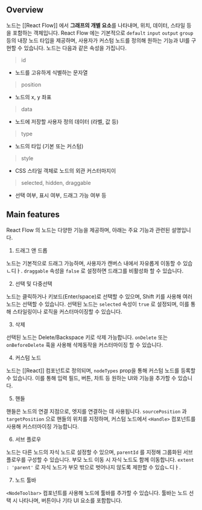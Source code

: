 
## Overview

노드는 [[React Flow]] 에서 **그래프의 개별 요소**를 나타내며, 위치, 데이터, 스타일 등을 포함하는 객체입니다. React Flow 에는 기본적으로 `default` `input` `output` `group` 등의 내장 노드 타입을 제공하며, 사용자가 커스텀 노드를 정의해 원하는 기능과 UI를 구현할 수 있습니다. 노드는 다음과 같은 속성을 가집니다.

> id

- 노드를 고유하게 식별하는 문자열

> position

- 노드의 x, y 좌표

> data

- 노드에 저장할 사용자 정의 데이터 (라벨, 값 등)

> type

- 노드의 타입 (기본 또는 커스텀)

> style

- CSS 스타일 객체로 노드의 외관 커스터마지이

> selected, hidden, draggable

- 선택 여부, 표시 여부, 드래그 가능 여부 등

## Main features

React Flow 의 노드는 다양한 기능을 제공하며, 아래는 주요 기능과 관련된 설명입니다.

1. 드래그 앤 드롭

노드는 기본적으로 드래그 가능하며, 사용자가 캔버스 내에서 자유롭게 이동할 수 있습ㄴ디ㅏ. `draggable` 속성을 `false` 로 설정하면 드래그를 비활성화 할 수 있습니다.

2. 선택 및 다중선택

노드는 클릭하거나 키보드(Enter/space)로 선택할 수 있으며, Shift 키를 사용해 여러 노드는 선택할 수 있습니다. 선택된 노드는 `selected` 속성이 `true` 로 설정되며, 이를 통해 스타일링이나 로직을 커스터마이징할 수 있습니다.

3. 삭제

선택된 노드는 Delete/Backspace 키로 삭제 가능합니다. `onDelete` 또는 `onBeforeDelete` 훅을 사용해 삭제동작을 커스터마이징 할 수 있습니다.

4. 커스텀 노드

노드는 [[React]] 컴포넌트로 정의되며, `nodeTypes` prop을 통해 커스텀 노드를 등록할 수 있습니다. 이를 통해 입력 필드, 버튼, 차트 등 원하는 UI와 기능을 추가할 수 있습니다.

5. 핸들

핸들은 노드의 연결 지점으로, 엣지를 연결하는 데 사용됩니다. `sourcePosition` 과 `targetPosition` 으로 핸들의 위치를 지정하며, 커스텀 노드에서 `<Handle>` 컴포넌트를 사용해 커스터마이징 가능합니다.

6. 서브 플로우

노드는 다른 노드의 자식 노드로 설정할 수 있으며, `parentId` 를 지정해 그룹화된 서브 플로우를 구성할 수 있습니다. 부모 노드 이동 시 자식 노드도 함께 이동합니다. `extent : 'parent'` 로 자식 노드가 부모 밖으로 벗어나지 않도록 제한할 수 있습ㄴ디ㅏ.

7. 노드 툴바

`<NodeToolbar>` 컴포넌트를 사용해 노드에 툴바를 추가할 수 있습니다. 툴바는 노드 선택 시 나타나며, 버튼이나 기타 UI 요소를 포함합니다.


